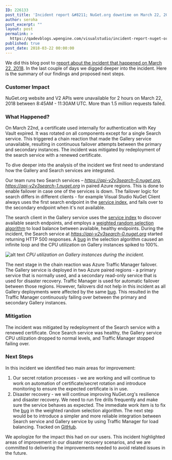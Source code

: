 ```yaml
---
ID: 226133
post_title: 'Incident report &#8211; NuGet.org downtime on March 22, 2018'
author: seroha
post_excerpt: ""
layout: post
permalink: >
  https://qadevblogs.wpengine.com/visualstudio/incident-report-nuget-org-downtime-on-march-22-2018/
published: true
post_date: 2018-03-22 00:00:00
---
```

We did this blog post to [report about the incident that happened on March 22, 2018][1]. In the last couple of days we digged deeper into the incident. Here is the summary of our findings and proposed next steps.

### Customer Impact

NuGet.org website and V2 APIs were unavailable for 2 hours on March 22, 2018 between 8:45AM - 11:30AM UTC. More than 1.5 million requests failed.

### What Happened?

On March 22nd, a certificate used internally for authentication with Key Vault expired. It was rotated on all components except for a single Search service. This triggered a chain reaction that made the Gallery service unavailable, resulting in continuous failover attempts between the primary and secondary instances. The incident was mitigated by redeployment of the search service with a renewed certificate.

To dive deeper into the analysis of the incident we first need to understand how the Gallery and Search services are integrated.

Our team runs two Search services – *<https://api-v2v3search-0.nuget.org>*, *<https://api-v2v3search-1.nuget.org>* in paired Azure regions. This is done to enable failover in case one of the services is down. The failover logic for search differs in different clients - for example Visual Studio NuGet Client always uses the first search endpoint in the [service index][2], and fails over to the secondary endpoint when it's not available.

The search client in the Gallery service uses the [service index][2] to discover available search endpoints, and employs a [weighted random selection algorithm][3] to load balance between available, healthy endpoints. During the incident, the Search service at *<https://api-v2v3search-0.nuget.org>* started returning HTTP 500 responses. A [bug][4] in the selection algorithm caused an infinite loop and the CPU utilization on Gallery instances spiked to 100%.

![alt text][5] *CPU utilization on Gallery instances during the incident.*

The next stage in the chain reaction was Azure Traffic Manager failover. The Gallery service is deployed in two Azure paired regions - a primary service that is normally used, and a secondary read-only service that is used for disaster recovery. Traffic Manager is used for automatic failover between those regions. However, failovers did not help in this incident as all Gallery deployments were affected by the same [bug][4]. This resulted in the Traffic Manager continuously failing over between the primary and secondary Gallery instances.

### Mitigation

The incident was mitigated by redeployment of the Search service with a renewed certificate. Once Search service was healthy, the Gallery service CPU utilization dropped to normal levels, and Traffic Manager stopped failing over.

### Next Steps

In this incident we identified two main areas for improvement:

1.  Our secret rotation processes - we are working and will continue to work on automation of certificate/secret rotation and introduce monitoring to ensure the expected certificate is in use.
2.  Disaster recovery - we will continue improving NuGet.org's resilience and disaster recovery. We need to run fire drills frequently and make sure the service behaves as expected. The immediate work item is to fix the [bug][4] in the weighted random selection algorithm. The next step would be to introduce a simpler and more reliable integration between Search service and Gallery service by using Traffic Manager for load balancing. Tracked on [GitHub][6].

We apologize for the impact this had on our users. This incident highlighted areas of improvement in our disaster recovery scenarios, and we are committed to delivering the improvements needed to avoid related issues in the future.

 [1]: #initial-update-incident-on-march-22-2018
 [2]: https://docs.microsoft.com/en-us/nuget/api/overview#service-index
 [3]: https://github.com/NuGet/NuGetGallery/blob/master/src/NuGet.Services.Search.Client/Client/RetryingHttpClientWrapper.cs
 [4]: https://github.com/NuGet/NuGetGallery/issues/5703
 [5]: https://devblogs.microsoft.com/nuget/wp-content/uploads/sites/49/2019/05/2018-03-27-GalleryCPU.jpg "CPU"
 [6]: https://github.com/NuGet/NuGetGallery/issues/5700
